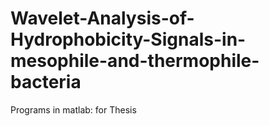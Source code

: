 # Wavelet-Analysis-of-Hydrophobicity-Signals-in-mesophile-and-thermophile-bacteria
Programs in matlab: for Thesis


